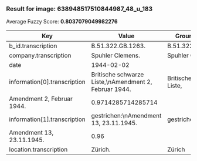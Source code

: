 ### Result for image: 638948517510844987_48_u_183
Average Fuzzy Score: **0.8037079049982276**
<small>

| Key | Value | Ground Truth | Score |
| --- | --- | --- | --- |
| b_id.transcription | B.51.322.GB.1263. | B.51.322.GB.1263. | 1.0 |
| company.transcription | Spuhler Clemens. | Spuhler Clemens | 0.967741935483871 |
| date | 1944-02-02 |  | 0.0 |
| information[0].transcription | Britische schwarze Liste,\nAmendment 2, Februar 1944. | Britische schwarze Liste,
Amendment 2, Februar 1944. | 0.9714285714285714 |
| information[1].transcription | gestrichen:\nAmendment 13, 23.11.1945. | gestrichen:
Amendment 13, 23.11.1945. | 0.96 |
| location.transcription | Zürich. | Zürich | 0.923076923076923 |

</small>
